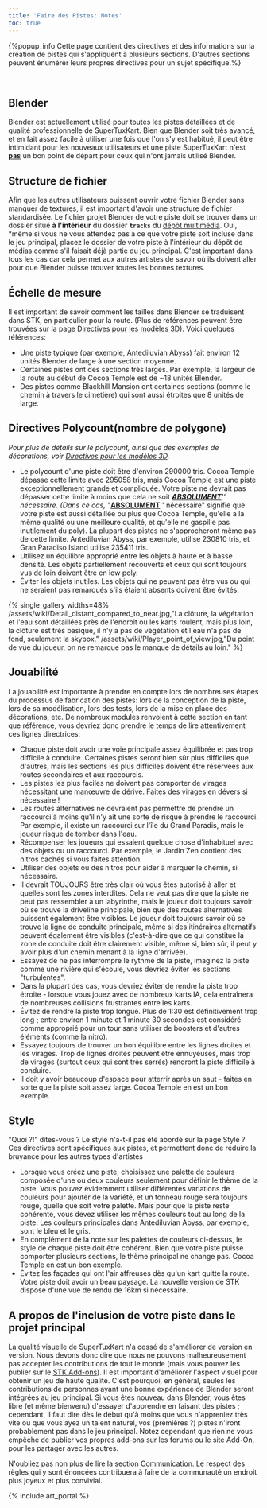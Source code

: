 ```yaml
---
title: 'Faire des Pistes: Notes'
toc: true
---
```

{%popup_info Cette page contient des directives et des informations sur la création de pistes qui s'appliquent à plusieurs sections. D'autres sections peuvent énumérer leurs propres directives pour un sujet spécifique.%}
<div><br/></div>

## Blender

Blender est actuellement utilisé pour toutes les pistes détaillées et de qualité professionnelle de SuperTuxKart. Bien que Blender soit très avancé, et en fait assez facile à utiliser une fois que l'on s'y est habitué, il peut être intimidant pour les nouveaux utilisateurs et une piste SuperTuxKart n'est **<u>pas</u>** un bon point de départ pour ceux qui n'ont jamais utilisé Blender.

## Structure de fichier

Afin que les autres utilisateurs puissent ouvrir votre fichier Blender sans manquer de textures, il est important d'avoir une structure de fichier standardisée. Le fichier projet Blender de votre piste doit se trouver dans un dossier situé **à l'intérieur** du dossier **`tracks`** du [dépôt multimédia](Media_Repo). Oui, *même si vous ne vous attendez pas à ce que votre piste soit incluse dans le jeu principal, placez le dossier de votre piste à l'intérieur du dépôt de médias comme s'il faisait déjà partie du jeu principal. C'est important dans tous les cas car cela permet aux autres artistes de savoir où ils doivent aller pour que Blender puisse trouver toutes les bonnes textures.

## Échelle de mesure

Il est important de savoir comment les tailles dans Blender se traduisent dans STK, en particulier pour la route. (Plus de références peuvent être trouvées sur la page [Directives pour les modèles 3D](3D_Model_Guidelines)). Voici quelques références:

* Une piste typique (par exemple, Antediluvian Abyss) fait environ 12 unités Blender de large à une section moyenne.
* Certaines pistes ont des sections très larges. Par exemple, la largeur de la route au début de Cocoa Temple est de ~18 unités Blender.
* Des pistes comme Blackhill Mansion ont certaines sections (comme le chemin à travers le cimetière) qui sont aussi étroites que 8 unités de large.

## Directives Polycount(nombre de polygone)

*Pour plus de détails sur le polycount, ainsi que des exemples de décorations, voir [Directives pour les modèles 3D](3D_Model_Guidelines).*

* Le polycount d'une piste doit être d'environ 290000 tris. Cocoa Temple dépasse cette limite avec 295058 tris, mais Cocoa Temple est une piste exceptionnellement grande et compliquée. Votre piste ne devrait pas dépasser cette limite à moins que cela ne soit ***<u>ABSOLUMENT</u>**'' nécessaire. (Dans ce cas, "***<u>ABSOLUMENT</u>**'' nécessaire" signifie que votre piste est aussi détaillée ou plus que Cocoa Temple, qu'elle a la même qualité ou une meilleure qualité, et qu'elle ne gaspille pas inutilement du poly). La plupart des pistes ne s'approcheront même pas de cette limite. Antediluvian Abyss, par exemple, utilise 230810 tris, et Gran Paradiso Island utilise 235411 tris.
* Utilisez un équilibre approprié entre les objets à haute et à basse densité. Les objets partiellement recouverts et ceux qui sont toujours vus de loin doivent être en low poly. 
* Éviter les objets inutiles. Les objets qui ne peuvent pas être vus ou qui ne seraient pas remarqués s'ils étaient absents doivent être évités.

{% single_gallery widths=48%
/assets/wiki/Detail_distant_compared_to_near.jpg,"La clôture, la végétation et l'eau sont détaillées près de l'endroit où les karts roulent, mais plus loin, la clôture est très basique, il n'y a pas de végétation et l'eau n'a pas de fond, seulement la skybox."
/assets/wiki/Player_point_of_view.jpg,"Du point de vue du joueur, on ne remarque pas le manque de détails au loin."
%}

## Jouabilité 

La jouabilité est importante à prendre en compte lors de nombreuses étapes du processus de fabrication des pistes: lors de la conception de la piste, lors de sa modélisation, lors des tests, lors de la mise en place des décorations, etc. De nombreux modules renvoient à cette section en tant que référence, vous devriez donc prendre le temps de lire attentivement ces lignes directrices:

* Chaque piste doit avoir une voie principale assez équilibrée et pas trop difficile à conduire. Certaines pistes seront bien sûr plus difficiles que d'autres, mais les sections les plus difficiles doivent être réservées aux routes secondaires et aux raccourcis.
* Les pistes les plus faciles ne doivent pas comporter de virages nécessitant une manœuvre de dérive. Faites des virages en dévers si nécessaire ! 
* Les routes alternatives ne devraient pas permettre de prendre un raccourci à moins qu'il n'y ait une sorte de risque à prendre le raccourci. Par exemple, il existe un raccourci sur l'île du Grand Paradis, mais le joueur risque de tomber dans l'eau.
* Récompenser les joueurs qui essaient quelque chose d'inhabituel avec des objets ou un raccourci. Par exemple, le Jardin Zen contient des nitros cachés si vous faites attention.
* Utiliser des objets ou des nitros pour aider à marquer le chemin, si nécessaire.
* Il devrait TOUJOURS être très clair où vous êtes autorisé à aller et quelles sont les zones interdites. Cela ne veut pas dire que la piste ne peut pas ressembler à un labyrinthe, mais le joueur doit toujours savoir où se trouve la driveline principale, bien que des routes alternatives puissent également être visibles. Le joueur doit toujours savoir où se trouve la ligne de conduite principale, même si des itinéraires alternatifs peuvent également être visibles (c'est-à-dire que ce qui constitue la zone de conduite doit être clairement visible, même si, bien sûr, il peut y avoir plus d'un chemin menant à la ligne d'arrivée).
* Essayez de ne pas interrompre le rythme de la piste, imaginez la piste comme une rivière qui s'écoule, vous devriez éviter les sections "turbulentes".
* Dans la plupart des cas, vous devriez éviter de rendre la piste trop étroite - lorsque vous jouez avec de nombreux karts IA, cela entraînera de nombreuses collisions frustrantes entre les karts.
* Évitez de rendre la piste trop longue. Plus de 1:30 est définitivement trop long ; entre environ 1 minute et 1 minute 30 secondes est considéré comme approprié pour un tour sans utiliser de boosters et d'autres éléments (comme la nitro).
* Essayez toujours de trouver un bon équilibre entre les lignes droites et les virages. Trop de lignes droites peuvent être ennuyeuses, mais trop de virages (surtout ceux qui sont très serrés) rendront la piste difficile à conduire.
* Il doit y avoir beaucoup d'espace pour atterrir après un saut - faites en sorte que la piste soit assez large. Cocoa Temple en est un bon exemple.

## Style

"Quoi ?!" dites-vous ? Le style n'a-t-il pas été abordé sur la page Style ? Ces directives sont spécifiques aux pistes, et permettent donc de réduire la bruyance pour les autres types d'artistes

* Lorsque vous créez une piste, choisissez une palette de couleurs composée d'une ou deux couleurs seulement pour définir le thème de la piste. Vous pouvez évidemment utiliser différentes variations de couleurs pour ajouter de la variété, et un tonneau rouge sera toujours rouge, quelle que soit votre palette. Mais pour que la piste reste cohérente, vous devez utiliser les mêmes couleurs tout au long de la piste. Les couleurs principales dans Antediluvian Abyss, par exemple, sont le bleu et le gris.
* En complément de la note sur les palettes de couleurs ci-dessus, le style de chaque piste doit être cohérent. Bien que votre piste puisse comporter plusieurs sections, le thème principal ne change pas. Cocoa Temple en est un bon exemple.
* Évitez les façades qui ont l'air affreuses dès qu'un kart quitte la route. Votre piste doit avoir un beau paysage. La nouvelle version de STK dispose d'une vue de rendu de 16km si nécessaire.

## A propos de l'inclusion de votre piste dans le projet principal

La qualité visuelle de SuperTuxKart n'a cessé de s'améliorer de version en version. Nous devons donc dire que nous ne pouvons malheureusement pas accepter les contributions de tout le monde (mais vous pouvez les publier sur le [STK Add-ons](https://online.supertuxkart.net)). Il est important d'améliorer l'aspect visuel pour obtenir un jeu de haute qualité. C'est pourquoi, en général, seules les contributions de personnes ayant une bonne expérience de Blender seront intégrées au jeu principal. Si vous êtes nouveau dans Blender, vous êtes libre (et même bienvenu) d'essayer d'apprendre en faisant des pistes ; cependant, il faut dire dès le début qu'à moins que vous n'appreniez très vite ou que vous ayez un talent naturel, vos (premières ?) pistes n'iront probablement pas dans le jeu principal. Notez cependant que rien ne vous empêche de publier vos propres add-ons sur les forums ou le site Add-On, pour les partager avec les autres.

N'oubliez pas non plus de lire la section [Communication](Communication). Le respect des règles qui y sont énoncées contribuera à faire de la communauté un endroit plus joyeux et plus convivial.

{% include art_portal %}
